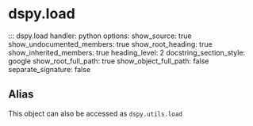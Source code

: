 # dspy.load

::: dspy.load
    handler: python
    options:
        show_source: true
        show_undocumented_members: true
        show_root_heading: true
        show_inherited_members: true
        heading_level: 2
        docstring_section_style: google
        show_root_full_path: true
        show_object_full_path: false
        separate_signature: false

## Alias

This object can also be accessed as `dspy.utils.load`

